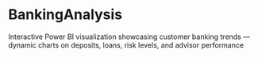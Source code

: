 # BankingAnalysis
Interactive Power BI visualization showcasing customer banking trends — dynamic charts on deposits, loans, risk levels, and advisor performance
